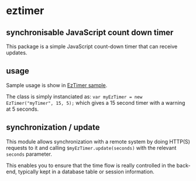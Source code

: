 # eztimer

## synchronisable JavaScript count down timer

This package is a simple JavaScript count-down timer that can receive updates.

## usage

Sample usage is show in [EzTimer sample](https://github.com/blondie101010/eztimer/blob/master/eztimer-test.html).

The class is simply instanciated as: `var myEzTimer = new EzTimer("myTimer", 15, 5);`  which gives a 15 second timer with a warning at 5 seconds.

## synchronization / update

This module allows synchronization with a remote system by doing HTTP(S) requests to it and calling `$myEzTimer.update(seconds)` with the relevant `seconds` parameter.

This enables you to ensure that the time flow is really controlled in the back-end, typically kept in a database table or session information.
